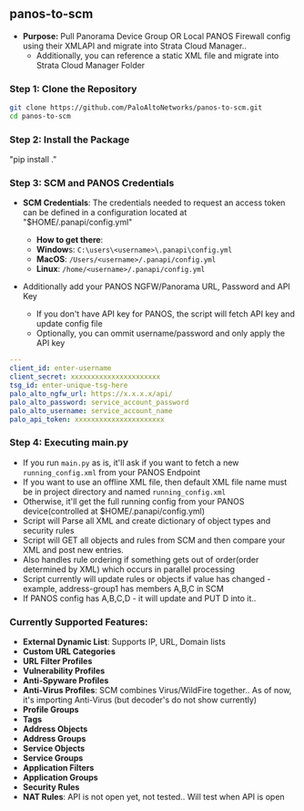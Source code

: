 ## panos-to-scm
- **Purpose:** Pull Panorama Device Group OR Local PANOS Firewall config using their XMLAPI and migrate into Strata Cloud Manager.. 
    - Additionally, you can reference a static XML file and migrate into Strata Cloud Manager Folder

### Step 1: Clone the Repository

```bash
git clone https://github.com/PaloAltoNetworks/panos-to-scm.git
cd panos-to-scm
```

### Step 2: Install the Package
"pip install ."

### Step 3: SCM and PANOS Credentials

- **SCM Credentials**: The credentials needed to request an access token can be defined in a configuration located at "$HOME/.panapi/config.yml"
  - **How to get there**:
  - **Window**s: `C:\users\<username>\.panapi\config.yml`
  - **MacOS**: `/Users/<username>/.panapi/config.yml`
  - **Linux**: `/home/<username>/.panapi/config.yml`

- Additionally add your PANOS NGFW/Panorama URL, Password and API Key
    - If you don't have API key for PANOS, the script will fetch API key and update config file
    - Optionally, you can ommit username/password and only apply the API key

```yaml
---
client_id: enter-username
client_secret: xxxxxxxxxxxxxxxxxxxxxx
tsg_id: enter-unique-tsg-here
palo_alto_ngfw_url: https://x.x.x.x/api/
palo_alto_password: service_account_password
palo_alto_username: service_account_name
palo_api_token: xxxxxxxxxxxxxxxxxxxxxx
```

### Step 4: Executing main.py
- If you run `main.py` as is, it'll ask if you want to fetch a new `running_config.xml` from your PANOS Endpoint
- If you want to use an offline XML file, then default XML file name must be in project directory and named `running_config.xml`
- Otherwise, it'll get the full running config from your PANOS device(controlled at $HOME/.panapi/config.yml)
- Script will Parse all XML and create dictionary of object types and security rules
- Script will GET all objects and rules from SCM and then compare your XML and post new entries.
- Also handles rule ordering if something gets out of order(order determined by XML) which occurs in parallel processing
- Script currently will update rules or objects if value has changed - example, address-group1 has members A,B,C in SCM
- If PANOS config has A,B,C,D - it will  update and PUT D into it..

### Currently Supported Features:

- **External Dynamic List**: Supports IP, URL, Domain lists
- **Custom URL Categories**
- **URL Filter Profiles**
- **Vulnerability Profiles**
- **Anti-Spyware Profiles**
- **Anti-Virus Profiles**: SCM combines Virus/WildFire together.. As of now, it's importing Anti-Virus (but decoder's do not show currently)
- **Profile Groups**
- **Tags**
- **Address Objects**
- **Address Groups**
- **Service Objects**
- **Service Groups**
- **Application Filters**
- **Application Groups**
- **Security Rules**
- **NAT Rules**: API is not open yet, not tested.. Will test when API is open
